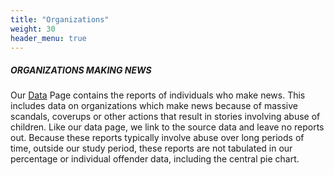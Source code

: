 ```yaml
---
title: "Organizations"
weight: 30
header_menu: true
---
```


##### ORGANIZATIONS MAKING NEWS

Our [Data](#data) Page contains the reports of individuals who make
news. This includes data on organizations which make news because of
massive scandals, coverups or other actions that result in stories
involving abuse of children. Like our data page, we link to the source
data and leave no reports out. Because these reports typically involve
abuse over long periods of time, outside our study period, these
reports are not tabulated in our percentage or individual offender
data, including the central pie chart. 

<span id="organizations-id"></span>
<script>
    crime_db.then((data) => {
      let df = data.org;
      // group the df by Organization
      var orgs = d3.group(df, d => d.Organization);
      // loop over each Organization, and each of its rows
      let html = "";
      orgs.forEach((org, org_name) => {
        // sort rows of org by the date
        org.sort((a, b) => d3.descending(a.Date, b.Date));
        html += "<h6>" + org_name.toUpperCase() + "</h6>";
        // loop through each org's rows and print out the date
        html += '<table class="smaller-font">';
        html += "<tr><th>Date</th><th>Summary</th><th>Predators</th><th>Victims</th></tr>";
        org.forEach((row) => {
          // get the number of predators, converting from string to integer.  blank is 0
          let predators = parseInt(row.Predators);
          let victims = parseInt(row.Victims);
          predators = predators ? `${predators}` : "";
          let date = row.Date;
          victims = victims ? `${victims}` : "";
          date = date ? `${date.getFullYear()}/${date.getMonth() + 1}/${date.getDate()}` : "";
          html += `<tr><td>${date}</td><td><a href="${row.URL}" target="_blank" >${row.Summary}</td><td>${predators}</a></td><td>${victims}</td></tr>`;
        });
        html += "</table>";
      });
      document.getElementById("organizations-id").innerHTML = html;
    });
</script>

